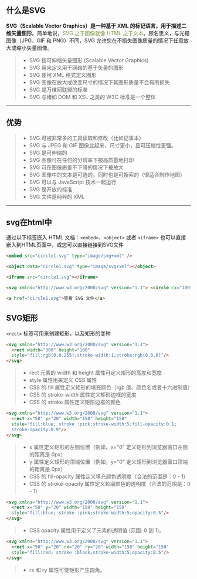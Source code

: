 ## 什么是SVG
**SVG（Scalable Vector Graphics）是一种基于 XML 的标记语言，用于描述二维矢量图形**。简单地说，<font color="#76923c">SVG 之于图像就像 HTML 之于文本</font>。顾名思义，与光栅图像（JPG、GIF 和 PNG）不同，SVG 允许您在不损失图像质量的情况下任意放大或缩小矢量图像。
> -   SVG 指可伸缩矢量图形 (Scalable Vector Graphics)
> -   SVG 用来定义用于网络的基于矢量的图形
> -   SVG 使用 XML 格式定义图形
> -   SVG 图像在放大或改变尺寸的情况下其图形质量不会有所损失
> -   SVG 是万维网联盟的标准
> -   SVG 与诸如 DOM 和 XSL 之类的 W3C 标准是一个整体

---

## 优势
> -   SVG 可被非常多的工具读取和修改（比如记事本）
> -   SVG 与 JPEG 和 GIF 图像比起来，尺寸更小，且可压缩性更强。
> -   SVG 是可伸缩的
> -   SVG 图像可在任何的分辨率下被高质量地打印
> -   SVG 可在图像质量不下降的情况下被放大
> -   SVG 图像中的文本是可选的，同时也是可搜索的（很适合制作地图）
> -   SVG 可以与 JavaScript 技术一起运行
> -   SVG 是开放的标准
> -   SVG 文件是纯粹的 XML

---
## svg在html中
通过以下标签嵌入 HTML 文档：`<embed>`、`<object>` 或者 `<iframe>`
也可以直接嵌入到HTML页面中，或您可以直接链接到SVG文件
```html
<embed src="circle1.svg" type="image/svg+xml" />
```

```html
<object data="circle1.svg" type="image/svg+xml"></object>
```

```html
<iframe src="circle1.svg"></iframe>
```

```html
<svg xmlns="http://www.w3.org/2000/svg" version="1.1"> <circle cx="100" cy="50" r="40" stroke="black" stroke-width="2" fill="red" /> </svg>
```

```html
<a href="circle1.svg">查看 SVG 文件</a>
```

## SVG矩形
`<rect>` 标签可用来创建矩形，以及矩形的变种
```html
<svg xmlns="http://www.w3.org/2000/svg" version="1.1">  
  <rect width="300" height="100"  
  style="fill:rgb(0,0,255);stroke-width:1;stroke:rgb(0,0,0)"/>  
</svg>
```
> -   rect 元素的 width 和 height 属性可定义矩形的高度和宽度
> -   style 属性用来定义 CSS 属性
> -   CSS 的 fill 属性定义矩形的填充颜色（rgb 值、颜色名或者十六进制值）
> -   CSS 的 stroke-width 属性定义矩形边框的宽度
> -   CSS 的 stroke 属性定义矩形边框的颜色
```html
<svg xmlns="http://www.w3.org/2000/svg" version="1.1">  
  <rect x="50" y="20" width="150" height="150"  
  style="fill:blue; stroke :pink;stroke-width:5;fill-opacity:0.1;  
  stroke-opacity:0.9"/>  
</svg>
```
> -   x 属性定义矩形的左侧位置（例如，x="0" 定义矩形到浏览器窗口左侧的距离是 0px）
> -   y 属性定义矩形的顶端位置（例如，y="0" 定义矩形到浏览器窗口顶端的距离是 0px）
> -   CSS 的 fill-opacity 属性定义填充颜色透明度（合法的范围是：0 - 1）
> -   CSS 的 stroke-opacity 属性定义轮廓颜色的透明度（合法的范围是：0 - 1）
```html
<svg xmlns="http://www.w3.org/2000/svg" version="1.1">  
  <rect x="50" y="20" width="150" height="150"  
  style="fill:blue; stroke :pink;stroke-width:5;opacity:0.5"/>  
</svg>
```
> -   CSS opacity 属性用于定义了元素的透明值 (范围: 0 到 1)。
```html
<svg xmlns="http://www.w3.org/2000/svg" version="1.1">  
  <rect x="50" y="20" rx="20" ry="20" width="150" height="150"  
  style="fill:red; stroke :black;stroke-width:5;opacity:0.5"/>  
</svg>
```
> -   rx 和 ry 属性可使矩形产生圆角。
